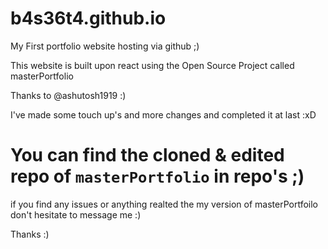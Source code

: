 # b4s36t4.github.io
 My First portfolio website hosting via github ;)
 

This website is built upon react using the Open Source Project called masterPortfolio

Thanks to @ashutosh1919 :)

I've made some touch up's and more changes and completed it at last :xD

# You can find the cloned & edited repo of `masterPortfolio` in repo's ;)

if you find any issues or anything realted the my version of masterPortfoilo don't hesitate to message me :)

Thanks :)

